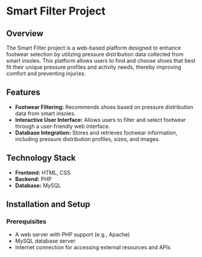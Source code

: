 # Smart Filter Project

## Overview

The Smart Filter project is a web-based platform designed to enhance footwear selection by utilizing pressure distribution data collected from smart insoles. This platform allows users to find and choose shoes that best fit their unique pressure profiles and activity needs, thereby improving comfort and preventing injuries.

## Features

- **Footwear Filtering:** Recommends shoes based on pressure distribution data from smart insoles.
- **Interactive User Interface:** Allows users to filter and select footwear through a user-friendly web interface.
- **Database Integration:** Stores and retrieves footwear information, including pressure distribution profiles, sizes, and images.

## Technology Stack

- **Frontend:** HTML, CSS
- **Backend:** PHP
- **Database:** MySQL

## Installation and Setup

### Prerequisites

- A web server with PHP support (e.g., Apache)
- MySQL database server
- Internet connection for accessing external resources and APIs



